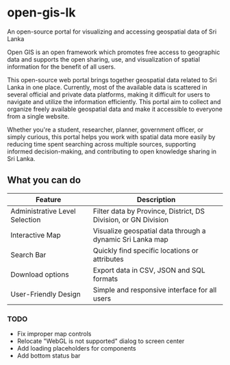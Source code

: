 # open-gis-lk
An open-source portal for visualizing and accessing geospatial data of Sri Lanka

Open GIS is an open framework which promotes free access to geographic data and supports the open sharing, use, and visualization of spatial information for the benefit of all users.

This open-source web portal brings together geospatial data related to Sri Lanka in one place. Currently, most of the available data is scattered in several official and private data platforms, making it difficult for users to navigate and utilize the information efficiently. This portal aim to collect and organize freely available geospatial data and make it accessible to everyone from a single website. 

Whether you're a student, researcher, planner, government officer, or simply curious, this portal helps you work with spatial data more easily by reducing time spent searching across multiple sources, supporting informed decision-making, and contributing to open knowledge sharing in Sri Lanka.



## What you can do

| Feature                        | Description                                                  |
| ------------------------------ | ------------------------------------------------------------ |
| Administrative Level Selection | Filter data by Province, District, DS Division, or GN Division |
| Interactive Map                | Visualize geospatial data through a dynamic Sri Lanka map    |
| Search Bar                     | Quickly find specific locations or attributes                |
| Download options               | Export data in CSV, JSON and SQL formats                     |
| User-Friendly Design           | Simple and responsive interface for all users                |





 

### TODO
- Fix improper map controls
- Relocate "WebGL is not supported" dialog to screen center
- Add loading placeholders for components
- Add bottom status bar
